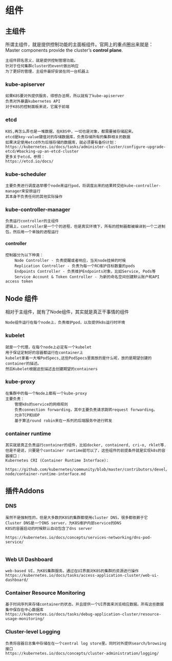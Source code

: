 # 组件

## 主组件


所谓主组件，就是提供控制功能的主面板组件。官网上的重点圈出来就是：Master components provide the cluster’s **control plane**.
```
主组件顾名思义，就是提供控制管理功能。
针对于任何集群cluster的event做出响应
为了更好的管理，主组件最好安装在同一台机器上

```

### kube-apiserver
```
如果K8S要对外提供服务，得想办法啊，所以就有了kube-apiserver
负责对外暴露kubernetes API
对于K8S的控制面板来说，它属于前端

```

### etcd
```
K8S,再怎么弄也是一堆数据，在K8S中，一切也是对象，都需要被存储起来。
etcd是key-value键值对的存储数据库，负责存储所有的集群相关的数据
如果决定使用etcd作为后端存储的数据库，就必须要有备份计划：
https://kubernetes.io/docs/tasks/administer-cluster/configure-upgrade-etcd/#backing-up-an-etcd-cluster
更多关于etcd，参照：
https://etcd.io/docs/

```

### kube-scheduler
```
主要负责进行调度选举哪个node来运行pod，将调度出来的结果转交给kube-controller-manager来安排运行
其本身不负责任何的其他实际操作
```

### kube-controller-manager
```
负责运行controller的主组件
逻辑上，controller是一个个的进程，但是真实环境下，所有的控制器都被编译到一个二进制包，然后用一个单独的进程运行

```

#### controller
```
控制器分为以下种类：
    Node Controller - 负责提醒或者响应，当天node挂掉的时候
    Replication Controller - 负责为每一个RC维护目标数量的pods
    Endpoints Controller - 负责维护Endpoints对象，比如Service, Pods等
    Service Account & Token Controller - 为新的命名空间创建默认账户和API access token
```

## Node 组件
相对于主组件，就有了Node组件，其实就是真正干事情的组件
```
Node组件运行在每个node上，负责维护pod，以及提供k8s运行时环境
```

### kubelet
```
就是一个代理，在每个node上必定有一个kubelet
用于保证定制好的容器都运行在container上
kubelet拿着一大堆PodSpecs,这些PodSpecs里面放的是什么呢，放的是期望创建的container的描述。
然后Kubelet根据这些描述去创建期望的containers
```

### kube-proxy
```
在集群中的每一个Node上都有一个kube-proxy
主要负责：
    管理k8s的service的网络规则
    负责connection forwarding，其中主要负责请求跳转request forwarding。
    允许TCP和UDP
    基于算法round robin来在一系列的后端服务中进行转发
```

### container runtime
```
其实就是真正负责运行container的组件，比如docker, containerd, cri-o, rklet等.
但是不是说，只要是个container runtime就可以了，这些组件的前提条件就是实现k8s的容器接口：
Kubernetes CRI (Container Runtime Interface): 
    https://github.com/kubernetes/community/blob/master/contributors/devel/sig-node/container-runtime-interface.md
```

## 插件Addons


### DNS
```
虽然不是强制性的，但是大多数的K8S的集群都使用cluster DNS，很多都依赖于它
Cluster DNS是一个DNS server，为K8S维护内部service的DNS
K8S的容器启动的时候默认自动包含了dns server

https://kubernetes.io/docs/concepts/services-networking/dns-pod-service/


```

### Web UI Dashboard
```
web-based UI，为K8S集群服务。通过在UI界面对K8S的集群的资源进行操作
https://kubernetes.io/docs/tasks/access-application-cluster/web-ui-dashboard/
```


### Container Resource Monitoring
```
基于时间序列来存储container的状态，并且提供一个UI界面来浏览相应数据。所有这些数据集中保存在中心数据库
https://kubernetes.io/docs/tasks/debug-application-cluster/resource-usage-monitoring/
```

### Cluster-level Logging
```
负责将容器日志集中存储在在一个central log store里。同时对外提供search/browsing接口
https://kubernetes.io/docs/concepts/cluster-administration/logging/
```




